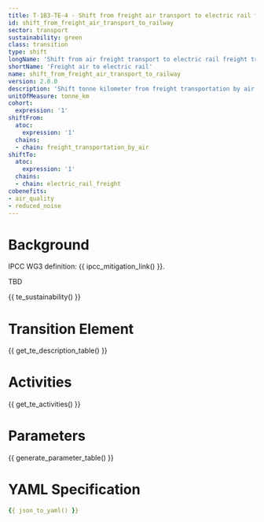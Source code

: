 ```yaml
---
title: T-1B3-TE-4 - Shift from freight air transport to electric rail freight
id: shift_from_freight_air_transport_to_railway
sector: transport
sustainability: green
class: transition
type: shift
longName: 'Shift from air freight transport to electric rail freight transport.'
shortName: 'Freight air to electric rail'
name: shift_from_freight_air_transport_to_railway                
version: 2.0.0
description: 'Shift tonne kilometer from freight transportation by air to electric rail in tonne kilometer to fulfill the need of logistics'
unitOfMeasure: tonne_km
cohort:
  expression: '1'
shiftFrom:
  atoc:
    expression: '1'
  chains:
  - chain: freight_transportation_by_air
shiftTo:
  atoc:
    expression: '1'
  chains:
  - chain: electric_rail_freight
cobenefits:
- air_quality
- reduced_noise
---
```


# Background

IPCC WG3 definition: {{ ipcc_mitigation_link() }}.

TBD




{{ te_sustainability() }}

# Transition Element

{{ get_te_description_table() }}


# Activities

{{ get_te_activities() }}


# Parameters

{{ generate_parameter_table() }}


# YAML Specification

```yaml
{{ json_to_yaml() }}
```
